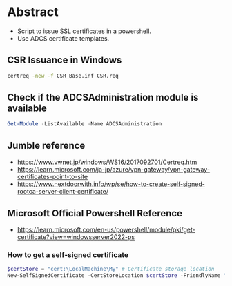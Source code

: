 # Abstract
- Script to issue SSL certificates in a powershell.
- Use ADCS certificate templates.

## CSR Issuance in Windows
```bat
certreq -new -f CSR_Base.inf CSR.req
```

## Check if the ADCSAdministration module is available
```Powershell
Get-Module -ListAvailable -Name ADCSAdministration
```

## Jumble reference
- https://www.vwnet.jp/windows/WS16/2017092701/Certreq.htm
- https://learn.microsoft.com/ja-jp/azure/vpn-gateway/vpn-gateway-certificates-point-to-site
- https://www.nextdoorwith.info/wp/se/how-to-create-self-signed-rootca-server-client-certificate/

## Microsoft Official Powershell Reference
- https://learn.microsoft.com/en-us/powershell/module/pki/get-certificate?view=windowsserver2022-ps

### How to get a self-signed certificate
```Powershell
$certStore = "cert:\LocalMachine\My" # Certificate storage location
New-SelfSignedCertificate -CertStoreLocation $certStore -FriendlyName "ADCS Client Certificate" -Type CodeSigningCert -Subject "CN=ADCS-Client.local" -KeyUsage DigitalSignature, KeyEncipherment -NotAfter (Get-Date).AddYears(5) -KeySpec Signature -TextExtension @("2.5.29.17={text}DNS=ADCS-Client", "2.5.29.37={text}1.3.6.1.5.5.7.3.2", "2.5.29.19={text}") -KeyExportPolicy Exportable -KeyAlgorithm RSA -KeyLength 2048 -KeyUsageProperty All -HashAlgorithm SHA256
```